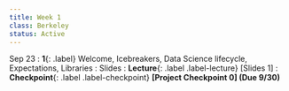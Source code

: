 ```yaml
---
title: Week 1
class: Berkeley
status: Active
---
```


Sep 23
: **1**{: .label} Welcome, Icebreakers,  Data Science lifecycle, Expectations, Libraries
    : Slides
: **Lecture**{: .label .label-lecture} [Slides 1]
: **Checkpoint**{: .label .label-checkpoint} **[Project Checkpoint 0] (Due 9/30)**
